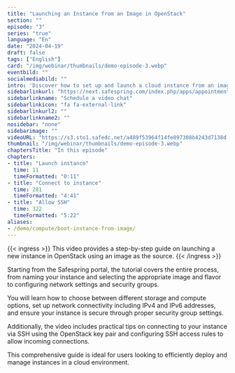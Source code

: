 ```yaml
---
title: "Launching an Instance from an Image in OpenStack"
section: ""
episode: "3"
series: "true"
language: "En"
date: "2024-04-19"
draft: false
tags: ["English"]
card: "/img/webinar/thumbnails/demo-episode-3.webp"
eventbild: ""
socialmediabild: ""
intro: 'Discover how to set up and launch a cloud instance from an image in OpenStack, including configuration of networks and security settings.'
sidebarlinkurl: "https://next.safespring.com/index.php/apps/appointments/embed/VOZl8W1TrMMEFQ%3D%3D/form"
sidebarlinkname: "Schedule a video chat"
sidebarlinkicon: "fa fa-external-link"
sidebarlinkurl2: ""
sidebarlinkname2: ""
nosidebar: "none"
sidebarimage: ""
videoURL: "https://s3.sto1.safedc.net/a489f53964f14fe897308b4243d7138d:processedvideos/safespring-demo-episode-3-boot-instance-from-image-2/master.m3u8"
thumbnail: "/img/webinar/thumbnails/demo-episode-3.webp"
chaptersTitle: "In this episode"
chapters:
- title: "Launch instance"
  time: 11
  timeFormatted: "0:11"
- title: "Connect to instance"
  time: 281
  timeFormatted: "4:41"
- title: "Allow SSH"
  time: 322
  timeFormatted: "5:22"
aliases:
- /demo/compute/boot-instance-from-image/
---
```


{{< ingress >}}
This video provides a step-by-step guide on launching a new instance in OpenStack using an image as the source.
{{< /ingress >}}

Starting from the Safespring portal, the tutorial covers the entire process, from naming your instance and selecting the appropriate image and flavor to configuring network settings and security groups. 

You will learn how to choose between different storage and compute options, set up network connectivity including IPv4 and IPv6 addresses, and ensure your instance is secure through proper security group settings. 

Additionally, the video includes practical tips on connecting to your instance via SSH using the OpenStack key pair and configuring SSH access rules to allow incoming connections. 

This comprehensive guide is ideal for users looking to efficiently deploy and manage instances in a cloud environment.